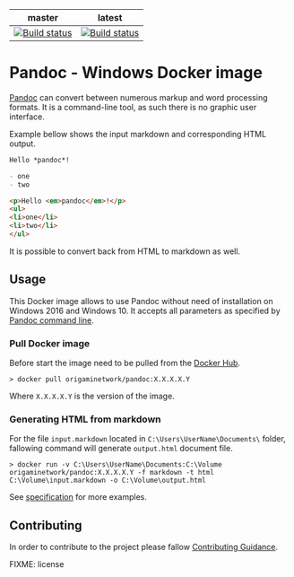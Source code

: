 | master | latest |
| :--: | :--: |
| [![Build status](https://ci.appveyor.com/api/projects/status/cwr97n0st0rdxn9v/branch/master?svg=true)](https://ci.appveyor.com/project/BartDubois/docker-pandoc/branch/master) | [![Build status](https://ci.appveyor.com/api/projects/status/cwr97n0st0rdxn9v?svg=true)](https://ci.appveyor.com/project/BartDubois/docker-pandoc) |


Pandoc - Windows Docker image
==

[Pandoc](https://pandoc.org/) can convert between numerous markup and word processing formats.
It is a command-line tool, as such there is no graphic user interface.

Example bellow shows the input markdown and corresponding HTML output.

```markdown
Hello *pandoc*!

- one
- two
```

```html
<p>Hello <em>pandoc</em>!</p>
<ul>
<li>one</li>
<li>two</li>
</ul>
```

It is possible to convert back from HTML to markdown as well.

## Usage

This Docker image allows to use Pandoc without need of installation on Windows 2016 and Windows 10.
It accepts all parameters as specified by [Pandoc command line](https://pandoc.org/MANUAL.html#using-pandoc).


### Pull Docker image

Before start the image need to be pulled from the [Docker Hub](https://hub.docker.com/r/origaminetwork/pandoc/).

```console
> docker pull origaminetwork/pandoc:X.X.X.X.Y
```

Where `X.X.X.X.Y` is the version of the image.


### Generating HTML from markdown

For the file `input.markdown` located in `C:\Users\UserName\Documents\` folder, fallowing command will generate `output.html` document file.

```console
> docker run -v C:\Users\UserName\Documents:C:\Volume origaminetwork/pandoc:X.X.X.X.Y -f markdown -t html C:\Volume\input.markdown -o C:\Volume\output.html
```

See [specification](./Spec/Pandoc.Tests.ps1) for more examples.


## Contributing

In order to contribute to the project please fallow [Contributing Guidance](CONTRIBUTING.md).


FIXME: license
